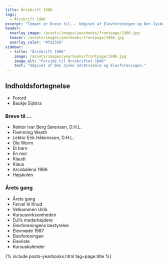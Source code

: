 ```yaml
---
title: Årsskrift 1986
tags:
  - Årsskrift 1986
excerpt: "Temaet er Breve til... Udgivet af Elevforeningen og Den Jyske Idrætsskole."
header:
  overlay_image: /assets/images/yearbooks/frontpage/1986.jpg
  teaser: /assets/images/yearbooks/frontpage/1986.jpg
  overlay_color: "#fa2326"
sidebar:
  - title: "Årsskrift 1986"
    image: /assets/images/yearbooks/frontpage/1986.jpg
    image_alt: "Forside til Årsskriftet 1986"
    text: "Udgivet af Den Jyske Idrætsskole og Elevforeningen."
---
```


## Indholdsfortegnelse

- Forord
- Baukje Sijlstra

### Breve til ...

- Rektor Ivar Berg Sørensen, D.H.L.
- Flemming Westh
- Lektor Erik Håkonsson, D.H.L.
- Ole Worm
- Et barn
- En mor
- Klaudi
- Klaus
- Arcobaleno 1986
- Højskolen

### Årets gang

- Årets gang
- Farvel til Knud
- Velkommen Ulrik
- Kursusvirksomheden
- DJI’s medarbejdere
- Elevforeningens bestyrelse
- Elevmøde 1987
- Elevforeningen
- Elevliste
- Kursuskalender

{% include posts-yearbooks.html tag=page.title %}
